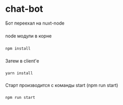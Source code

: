 # chat-bot
Бот переехал на nuxt-node
#####
node модули в корне
#####
```
npm install
```
###
Затем в client'е
###
```
yarn install
```
###

Старт производится с команды start (npm run start)
###
```
npm run start
```
